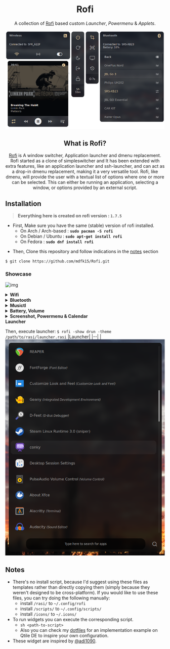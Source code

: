 <div align="center"><h1>Rofi</h1>
<p align="center">A collection of <a href="https://github.com/davatorium/rofi">Rofi</a> based custom <i>Launcher</i>, <i>Powermenu</i> & <i>Applets</i>.</p>

![img](preview/main-preview.png)

## What is Rofi?

[Rofi](https://github.com/DaveDavenport/rofi) is A window switcher, Application launcher and dmenu replacement. Rofi started as a clone of simpleswitcher and It has been extended with extra features, like an application launcher and ssh-launcher, and can act as a drop-in dmenu replacement, making it a very versatile tool. Rofi, like dmenu, will provide the user with a textual list of options where one or more can be selected. This can either be running an application, selecting a window, or options provided by an external script.
</div>

## Installation

> **Everything here is created on rofi version : `1.7.5`**
* First, Make sure you have the same (stable) version of rofi installed.
  - On Arch / Arch-based : **`sudo pacman -S rofi`**
  - On Debian / Ubuntu : **`sudo apt-get install rofi`**
  - On Fedora : **`sudo dnf install rofi`**

- Then, Clone this repository and follow indications in the [notes](#Notes) section
```
$ git clone https://github.com/mdfk15/Rofi.git
```

### Showcase

![img](preview/widgets.gif)

<details>
<summary><b>Wifi</b></summary>

|Main menu|
|--|
|![img](preview/wireless/main.png)|

|List menu|
|--|
|![img](preview/wireless/list.png)|

|Password|
|--|
|![img](preview/wireless/confirm.png)|

</details>

<details>
<summary><b>Bluetooth</b></summary>

|Main menu|List menu|
|--|--|
|![img](preview/bluetooth/main.png)|![img](preview/bluetooth/list.png)

</details>

<details>
<summary><b>Musictl</b></summary>

|Main menu|List menu|
|--|--|
|![img](preview/musictl/main.png)|![img](preview/musictl/list.png)

</details>

<details>
<summary><b>Battery, Volume</b></summary>

|Battery|Volume|
|--|--|
|![img](preview/battery.png)|![img](preview/volume.png)|


</details>

<details>
<summary><b>Screenshot, Powermenu & Calendar</b></summary>

|Screenshot|Powermenu|Calendar|
|--|--|--|
|![img](preview/screenshot.png)|![img](preview/powermenu.png)|![img](preview/calendar/main.png)|

</details>

<summary><b>Launcher</b></summary>

Then, execute launcher: ```$ rofi -show drun -theme /path/to/rasi/launcher.rasi```
|Launcher|
|--|
|![img](preview/launcher.png)

## Notes
- There's no install script, because I'd suggest using these files as templates rather than directly copying them (simply because they weren't designed to be cross-platform). If you would like to use these files, you can try doing the following manually:
    - install `/rasi/` to `~/.config/rofi`
    - install `/scripts/` to `~/.config/scripts/`
    - install `/icons/` to `~/.icons/`
- To run widgets you can execute the corresponding script.
    - ```sh <path-to-script>```
    - Also you can check my [dotfiles](https://github.com/mdfk15/dotfiles) for an implementation example on Qtile DE to inspire your own configuration.
- These widget are inspired by [@adi1090](https://github.com/adi1090x/rofi).
